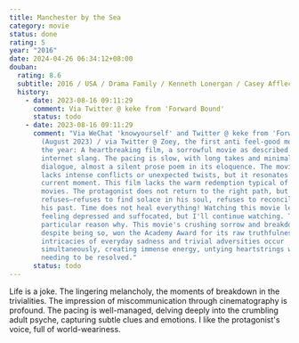 ```yaml
---
title: Manchester by the Sea
category: movie
status: done
rating: 5
year: "2016"
date: 2024-04-26 06:34:12+08:00
douban:
  rating: 8.6
  subtitle: 2016 / USA / Drama Family / Kenneth Lonergan / Casey Affleck Lucas Hedges
  history:
    - date: 2023-08-16 09:11:29
      comment: Via Twitter @ keke from 'Forward Bound'
      status: todo
    - date: 2023-08-16 09:11:29
      comment: "Via WeChat 'knowyourself' and Twitter @ keke from 'Forward Bound'
        (August 2023) / via Twitter @ Zoey, the first anti feel-good movie of
        the year: A heartbreaking film, a sorrowful movie as described in
        internet slang. The pacing is slow, with long takes and minimal
        dialogue, almost a silent prose poem in its eloquence. The movie almost
        lacks intense conflicts or unexpected twists, but it resonates with the
        current moment. This film lacks the warm redemption typical of Hollywood
        movies. The protagonist does not return to the right path, but instead
        refuses—refuses to find solace in his soul, refuses to reconcile with
        his past. Time does not heal everything! Watching this movie left me
        feeling depressed and suffocated, but I'll continue watching. There's no
        particular reason why. This movie's crushing sorrow and breakdown,
        despite being so, won the Academy Award for its raw truthfulness. The
        intricacies of everyday sadness and trivial adversities occur
        simultaneously, creating immense energy, untying heartstrings without
        needing to be resolved."
      status: todo
---
```


Life is a joke. The lingering melancholy, the moments of breakdown in the trivialities. The impression of miscommunication through cinematography is profound. The pacing is well-managed, delving deeply into the crumbling adult psyche, capturing subtle clues and emotions. I like the protagonist's voice, full of world-weariness.
